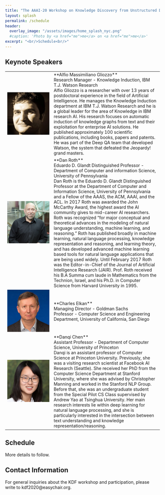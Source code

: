 ```yaml
---
title: "The AAAI-20 Workshop on Knowledge Discovery from Unstructured Data in Financial Services"
layout: splash
permalink: /schedule
header:
  overlay_image: "/assets/images/home_splash_nyc.png"
  #caption: 'Photo by <a href="me">me</a> on <a href="me">me</a>'
excerpt: "<br/>Schedule<br/>"
---
```

<h2>Keynote Speakers</h2>
<table>
<colgroup>
<col width="30%" />
<col width="70%" />
</colgroup>
<tbody>
<tr>
<td markdown="span"><img src="/assets/images/gliozzo.jpg" alt="Alfio Massimiliano Gliozzo" width="%20"/></td>
<td markdown="span">**Alfio Massimiliano Gliozzo**<br>
Research Manager - Knowledge Induction, IBM T.J. Watson Research<br>
Alfio Gliozzo is a researcher with over 13 years of postdoctoral experience in the field of Artificial Intelligence. He manages the Knowledge Induction department at IBM T.J. Watson Research and he is a global leader for the area of Knowledge in IBM research AI. His research focuses on automatic induction of knowledge graphs from text and their exploitation for enterprise AI solutions. He published approximately 100 scientific publications, including books, papers and patents. He was part of the Deep QA team that developed Watson, the system that defeated the Jeopardy! grand masters.
 </td>
 </tr>

 <tr>
 <td markdown="span"><img src="/assets/images/dan.jpg" alt="Dan Roth" width="%20"/></td>
<td markdown="span">**Dan Roth**<br>
Eduardo D. Glandt Distinguished Professor - Department of Computer and information Science, 
University of Pennsylvania<br>
Dan Roth is the Eduardo D. Glandt Distinguished Professor at the Department of Computer and Information Science, University of Pennsylvania and a Fellow of the AAAS, the ACM, AAAI, and the ACL. In 2017 Roth was awarded the John McCarthy Award, the highest award the AI community gives to mid-career AI researchers. Roth was recognized “for major conceptual and theoretical advances in the modeling of natural language understanding, machine learning, and reasoning.” Roth has published broadly in machine learning, natural language processing, knowledge representation and reasoning, and learning theory, and has developed advanced machine learning based tools for natural language applications that are being used widely. Until February 2017 Roth was the Editor-in-Chief of the Journal of Artificial Intelligence Research (JAIR). Prof. Roth received his B.A Summa cum laude in Mathematics from the Technion, Israel, and his Ph.D. in Computer Science from Harvard University in 1995.
 </td>
 </tr>
 <tr>
 <td markdown="span"><img src="/assets/images/charles.jpg" alt="Charles P Elkan" width="%20"/></td>
<td markdown="span">**Charles Elkan**<br>
Managing Director - Goldman Sachs<br>
Professor - Computer Science and Engineering Department, University of California, San Diego<br>
 </td>
</tr>
<tr>
 <td markdown="span"><img src="/assets/images/danqi.jpg" alt="Danqi Chen" width="%20"/></td>
<td markdown="span">**Danqi Chen**<br>
Assistant Professor - Department of Computer Science, University of Princeton<br>
Danqi is an assistant professor of Computer Science at Princeton University. Previously, she was a visiting research scientist at Facebook AI Research (Seattle). She received her PhD from the Computer Science Department at Stanford University, where she was advised by Christopher Manning and worked in the Stanford NLP Group. Before that, she was an undergraduate student from the Special Pilot CS Class supervised by Andrew Yao at Tsinghua University. Her main research interests lie within deep learning for natural language processing, and she is particularly interested in the intersection between text understanding and knowledge representation/reasoning.
 </td>
</tr>
</tbody>
</table>

<h2>Schedule</h2>

More details to follow. 

<h2 id='contact'>Contact Information</h2>
For general inquiries about the KDF workshop and participation, please write to kdf2020@easychair.org.